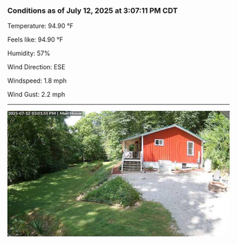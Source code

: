 ### Conditions as of July 12, 2025 at 3:07:11 PM CDT 

Temperature: 94.90 &deg;F

Feels like: 94.90 &deg;F

Humidity: 57%

Wind Direction: ESE

Windspeed: 1.8 mph

Wind Gust: 2.2 mph

---

<img src="./images/latest.jpeg"/>

